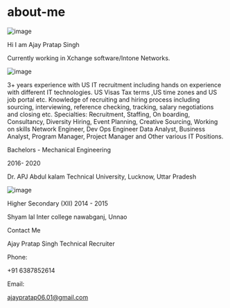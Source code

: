 # about-me

![image](https://github.com/user-attachments/assets/3c665ea7-d907-47c2-9e6e-849b57cb916f)


Hi
I am Ajay Pratap Singh


Currently working in Xchange software/Intone Networks.


![image](https://github.com/user-attachments/assets/e0092fed-d586-45f2-b9da-3107cff918a0)



3+ years experience with US IT recruitment including hands on experience with different IT technologies. US Visas Tax terms ,US time zones and US job portal etc.
Knowledge of recruiting and hiring process including sourcing, interviewing,
reference checking, tracking, salary negotiations and closing etc.
Specialties: Recruitment, Staffing, On boarding, Consultancy, Diversity Hiring, Event Planning, Creative Sourcing,
Working on skills Network Engineer, Dev Ops Engineer Data Analyst, Business Analyst, Program Manager, Project Manager and Other various IT Positions.




Bachelors - Mechanical Engineering

2016- 2020

Dr. APJ Abdul kalam Technical University,
Lucknow,
Uttar Pradesh

![image](https://github.com/user-attachments/assets/74a231c2-8aa4-49f0-b85b-c692c372af16)





Higher Secondary (XII)
2014 - 2015

Shyam lal Inter college nawabganj,
Unnao




Contact Me

 
Ajay Pratap Singh
Technical Recruiter

Phone:

+91 6387852614


Email:

ajaypratap06.01@gmail.com



